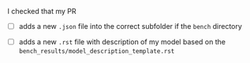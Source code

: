 <!-- Thanks for submitting a new entry to the leaderbaord! -->

I checked that my PR


- [ ] adds a new `.json` file into the correct subfolder if the `bench` directory
<!-- Please ensure that this .json file has been generated using a .bench() method in mofdscribe -->

- [ ] adds a new `.rst` file with description of my model based on the `bench_results/model_description_template.rst`
<!-- Feel free to include any content that can be visualized in rst. At the moment, it is best if you include images etc. via an external URL. -->
